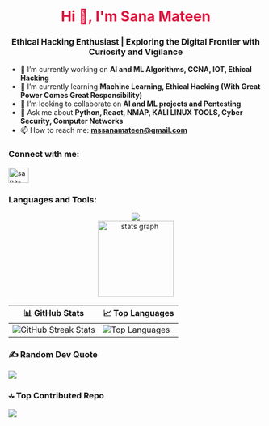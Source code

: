 <h1 align="center" style="color:crimson">Hi 👋, I'm Sana Mateen</h1>
<h3 align="center">Ethical Hacking Enthusiast | Exploring the Digital Frontier with Curiosity and Vigilance</h3>

- 🔭 I’m currently working on **AI and ML Algorithms, CCNA, IOT, Ethical Hacking**
- 🌱 I’m currently learning **Machine Learning, Ethical Hacking (With Great Power Comes Great Responsibility)**
- 🔭 I’m looking to collaborate on **AI and ML projects and Pentesting**
- 💬 Ask me about **Python, React, NMAP, KALI LINUX TOOLS, Cyber Security, Computer Networks**
- 📫 How to reach me: **mssanamateen@gmail.com**

<h3 align="left">Connect with me:</h3>
<p align="left">
  <a href="#" target="blank"><img align="center" src="https://raw.githubusercontent.com/rahuldkjain/github-profile-readme-generator/master/src/images/icons/Social/linked-in-alt.svg" alt="sana-mateen-6a15b05a" height="30" width="40" /></a>
</p>

<h3 align="left">Languages and Tools:</h3>
<p align="left">
  <!-- Add your tool icons here -->
</p>

<div align="center">
  <img src="https://profile-counter.glitch.me/mssanamateen/count.svg?" />
</div>

<div align="center">
  <img src="https://github-readme-stats.vercel.app/api?username=mssanamateen&hide_title=false&hide_rank=false&show_icons=true&include_all_commits=true&count_private=true&disable_animations=false&theme=github&locale=en&hide_border=false&order=1" height="150" alt="stats graph" />
</div>

  | 📊 GitHub Stats | 📈 Top Languages |
  |-----------------|------------------|
  | ![GitHub Streak Stats](https://github-readme-streak-stats.herokuapp.com/?user=mssanamateen&theme=github&hide_border=false) | ![Top Languages](https://github-readme-stats.vercel.app/api/top-langs/?username=mssanamateen&theme=github&hide_border=false&include_all_commits=true&count_private=true&layout=compact) |


### ✍️ Random Dev Quote
![](https://quotes-github-readme.vercel.app/api?type=horizontal&theme=radical)

### 🔝 Top Contributed Repo
![](https://github-contributor-stats.vercel.app/api?username=mssanamateen&limit=5&theme=github&combine_all_yearly_contributions=true)
